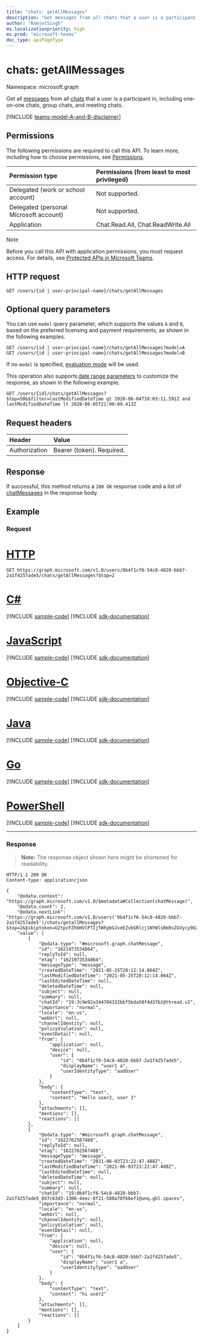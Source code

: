 ```yaml
---
title: "chats: getAllMessages"
description: "Get messages from all chats that a user is a participant in."
author: "RamjotSingh"
ms.localizationpriority: high
ms.prod: "microsoft-teams"
doc_type: apiPageType
---
```


# chats: getAllMessages

Namespace: microsoft.graph

Get all [messages](../resources/chatmessage.md) from all [chats](../resources/chat.md) that a user is a participant in, including one-on-one chats, group chats, and meeting chats.

[!INCLUDE [teams-model-A-and-B-disclaimer](../../includes/teams-model-A-and-B-disclaimer.md)]

## Permissions

The following permissions are required to call this API. To learn more, including how to choose permissions, see [Permissions](/graph/permissions-reference).

|Permission type      | Permissions (from least to most privileged)              |
|:--------------------|:---------------------------------------------------------|
|Delegated (work or school account)| Not supported. |
|Delegated (personal Microsoft account) | Not supported. |
|Application | Chat.Read.All, Chat.ReadWrite.All |

> [!NOTE]
> Before you call this API with application permissions, you must request access. For details, see [Protected APIs in Microsoft Teams](/graph/teams-protected-apis).

## HTTP request

<!-- { "blockType": "ignored" } -->
``` http
GET /users/{id | user-principal-name}/chats/getAllMessages
```

## Optional query parameters

You can use `model` query parameter, which supports the values `A` and `B`, based on the preferred licensing and payment requirements, as shown in the following examples.  

```http
GET /users/{id | user-principal-name}/chats/getAllMessages?model=A
GET /users/{id | user-principal-name}/chats/getAllMessages?model=B
```
If no `model` is specified, [evaluation mode](/graph/teams-licenses#evaluation-mode-default-requirements) will be used.

This operation also supports [date range parameters](/graph/query-parameters) to customize the response, as shown in the following example.

``` http
GET /users/{id}/chats/getAllMessages?$top=50&$filter=lastModifiedDateTime gt 2020-06-04T18:03:11.591Z and lastModifiedDateTime lt 2020-06-05T21:00:09.413Z
```

## Request headers
| Header       | Value |
|:---------------|:--------|
| Authorization  | Bearer {token}. Required. |

## Response

If successful, this method returns a `200 OK` response code and a list of [chatMessages](../resources/chatmessage.md) in the response body.

## Example

### Request

# [HTTP](#tab/http)
<!-- {
  "blockType": "request",
  "name": "chat_getallmessages_1"
}-->
``` http
GET https://graph.microsoft.com/v1.0/users/0b4f1cf6-54c8-4820-bbb7-2a1f4257ade5/chats/getAllMessages?$top=2
```
# [C#](#tab/csharp)
[!INCLUDE [sample-code](../includes/snippets/csharp/chat-getallmessages-1-csharp-snippets.md)]
[!INCLUDE [sdk-documentation](../includes/snippets/snippets-sdk-documentation-link.md)]

# [JavaScript](#tab/javascript)
[!INCLUDE [sample-code](../includes/snippets/javascript/chat-getallmessages-1-javascript-snippets.md)]
[!INCLUDE [sdk-documentation](../includes/snippets/snippets-sdk-documentation-link.md)]

# [Objective-C](#tab/objc)
[!INCLUDE [sample-code](../includes/snippets/objc/chat-getallmessages-1-objc-snippets.md)]
[!INCLUDE [sdk-documentation](../includes/snippets/snippets-sdk-documentation-link.md)]

# [Java](#tab/java)
[!INCLUDE [sample-code](../includes/snippets/java/chat-getallmessages-1-java-snippets.md)]
[!INCLUDE [sdk-documentation](../includes/snippets/snippets-sdk-documentation-link.md)]

# [Go](#tab/go)
[!INCLUDE [sample-code](../includes/snippets/go/chat-getallmessages-1-go-snippets.md)]
[!INCLUDE [sdk-documentation](../includes/snippets/snippets-sdk-documentation-link.md)]

# [PowerShell](#tab/powershell)
[!INCLUDE [sample-code](../includes/snippets/powershell/chat-getallmessages-1-powershell-snippets.md)]
[!INCLUDE [sdk-documentation](../includes/snippets/snippets-sdk-documentation-link.md)]

---


### Response
>**Note:** The response object shown here might be shortened for readability.
<!-- {
  "blockType": "response",
  "truncated": true,
  "@odata.type": "microsoft.graph.chatMessage",
  "isCollection": true
} -->
``` http
HTTP/1.1 200 OK
Content-type: application/json

{
    "@odata.context": "https://graph.microsoft.com/v1.0/$metadata#Collection(chatMessage)",
    "@odata.count": 2,
    "@odata.nextLink": "https://graph.microsoft.com/v1.0/users('0b4f1cf6-54c8-4820-bbb7-2a1f4257ade5')/chats/getallMessages?$top=2&$skiptoken=U2tpcFZhbHVlPTIjTWFpbGJveEZvbGRlcj1NYWlsRm9sZGVycy9UZWFtc01lc3NhZ2VzRGF0YQ%3d%3d",
    "value": [
        {
            "@odata.type": "#microsoft.graph.chatMessage",
            "id": "1621973534864",
            "replyToId": null,
            "etag": "1621973534864",
            "messageType": "message",
            "createdDateTime": "2021-05-25T20:12:14.864Z",
            "lastModifiedDateTime": "2021-05-25T20:12:14.864Z",
            "lastEditedDateTime": null,
            "deletedDateTime": null,
            "subject": null,
            "summary": null,
            "chatId": "19:3c9e92a344704332bbf5bda58f4d37b1@thread.v2",
            "importance": "normal",
            "locale": "en-us",
            "webUrl": null,
            "channelIdentity": null,
            "policyViolation": null,
            "eventDetail": null,
            "from": {
                "application": null,
                "device": null,
                "user": {
                    "id": "0b4f1cf6-54c8-4820-bbb7-2a1f4257ade5",
                    "displayName": "user1 a",
                    "userIdentityType": "aadUser"
                }
            },
            "body": {
                "contentType": "text",
                "content": "Hello user2, user 3"
            },
            "attachments": [],
            "mentions": [],
            "reactions": []
        },
        {
            "@odata.type": "#microsoft.graph.chatMessage",
            "id": "1622762567488",
            "replyToId": null,
            "etag": "1622762567488",
            "messageType": "message",
            "createdDateTime": "2021-06-03T23:22:47.488Z",
            "lastModifiedDateTime": "2021-06-03T23:22:47.488Z",
            "lastEditedDateTime": null,
            "deletedDateTime": null,
            "subject": null,
            "summary": null,
            "chatId": "19:0b4f1cf6-54c8-4820-bbb7-2a1f4257ade5_0d7c63d3-1306-4eec-8f21-588a70fb6ef1@unq.gbl.spaces",
            "importance": "normal",
            "locale": "en-us",
            "webUrl": null,
            "channelIdentity": null,
            "policyViolation": null,
            "eventDetail": null,
            "from": {
                "application": null,
                "device": null,
                "user": {
                    "id": "0b4f1cf6-54c8-4820-bbb7-2a1f4257ade5",
                    "displayName": "user1 a",
                    "userIdentityType": "aadUser"
                }
            },
            "body": {
                "contentType": "text",
                "content": "hi user2"
            },
            "attachments": [],
            "mentions": [],
            "reactions": []
        }
    ]
}
```
